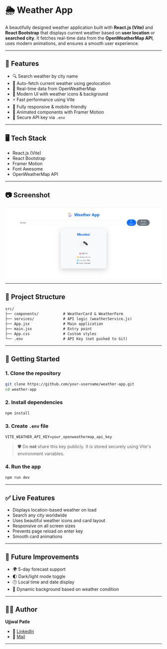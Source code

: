 
# 🌦️ Weather App

A beautifully designed weather application built with **React.js (Vite)** and **React Bootstrap** that displays current weather based on **user location** or **searched city**. It fetches real-time data from the **OpenWeatherMap API**, uses modern animations, and ensures a smooth user experience.

---

## 🚀 Features

- 🔍 Search weather by city name
- 📍 Auto-fetch current weather using geolocation
- 📡 Real-time data from OpenWeatherMap
- 🎨 Modern UI with weather icons & background
- ⚡ Fast performance using Vite
- 📱 Fully responsive & mobile-friendly
- 💨 Animated components with Framer Motion
- 🔐 Secure API key via `.env`

---

## 🖥️ Tech Stack

- React.js (Vite)
- React Bootstrap
- Framer Motion
- Font Awesome
- OpenWeatherMap API

---

## 📷 Screenshot

![Weather App Screenshot](./src/assets/ss1.png)

---

## 📂 Project Structure

```
src/
├── components/           # WeatherCard & WeatherForm
├── services/             # API logic (weatherService.js)
├── App.jsx               # Main application
├── main.jsx              # Entry point
├── App.css               # Custom styles
└── .env                  # API Key (not pushed to Git)
```

---

## 🔧 Getting Started

### 1. Clone the repository

```bash
git clone https://github.com/your-username/weather-app.git
cd weather-app
```

### 2. Install dependencies

```bash
npm install
```

### 3. Create `.env` file

```
VITE_WEATHER_API_KEY=your_openweathermap_api_key
```

> 🛡️ Do **not** share this key publicly. It is stored securely using Vite's environment variables.

### 4. Run the app

```bash
npm run dev
```

---

## ✅ Live Features

- Displays location-based weather on load
- Search any city worldwide
- Uses beautiful weather icons and card layout
- Responsive on all screen sizes
- Prevents page reload on enter key
- Smooth card animations

---

## 📌 Future Improvements

- 🌍 5-day forecast support
- 🌓 Dark/light mode toggle
- 🕒 Local time and date display
- 🎨 Dynamic background based on weather condition

---

## 🙋‍♂️ Author

**Ujjwal Patle**

- 📧 [LinkedIn](https://www.linkedin.com/in/ujjwal-patle/)
- 📧 [Mail](ujjwalpatle1620@gmail.com)

---